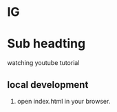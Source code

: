 # IG

# Sub headting

watching youtube tutorial

## local development

1. open index.html in your browser.